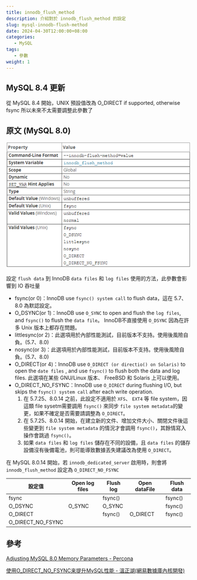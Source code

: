 ```yaml
---
title: innodb_flush_method
description: 介紹對於 innodb_flush_method 的設定
slug: mysql-innodb-flush-method
date: 2024-04-30T12:00:00+08:00
categories:
   - MySQL
tags:
   - 參數
weight: 1  
---
```

## MySQL 8.4 更新
從 MySQL 8.4 開始，UNIX 預設值改為 O_DIRECT if supported, otherwise fsync
所以未來不太需要調整此參數了

## 原文 (MySQL 8.0)

![](innodb-flush-method.png)

設定 `flush data`  到 InnoDB `data files` 和 `log files` 使用的方法，此參數會影響到 IO 吞吐量

- fsync(or 0)：InnoDB use `fsync() system call` to flush data，這在 5.7、8.0 為默認設定。
- O_DSYNC(or 1)：InnoDB use `O_SYNC` to open and flush the `log files`, and `fsync()` to flush the `data file`。 InnoDB不直接使用 `O_DSYNC` 因為在許多 Unix 版本上都存在問題。
- littlesync(or 2)：此選項用於內部性能測試，目前版本不支持。使用後風險自負。(5.7、8.0)
- nosync(or 3)：此選項用於內部性能測試，目前版本不支持。使用後風險自負。(5.7、8.0)
- O_DIRECT(or 4)：InnoDB use `O_DIRECT (or directio() on Solaris)` to open the `date files` , and use `fsync()` to flush both the data and log files. 此選項在某些 GNU/Linux 版本、 FreeBSD 和 Solaris 上可以使用。
- O_DIRECT_NO_FSYNC：InnoDB use `O_DIRECT` during flushing I/O, but skips the `fsync() system call` after each write operation.
    1. 在 5.7.25、8.0.14 之前，此設定不適用於 `XFS`、 `EXT4` 等 file system，因這類 file sysetm需要調用 `fsync()` 來同步 `file system metadata`的變更，如果不確定是否需要請調整為 `O_DIRECT`。
    2. 在 5.7.25、8.0.14 開始，在建立新的文件、增加文件大小、關閉文件後這些變更到 `file system metadata` 的情況才會調用 `fsync()`，其餘情寫入操作會跳過 `fsync()`。
    3. 如果 `data files` 和 `log files` 儲存在不同的設備，且 `data files` 的儲存設備沒有後備電池，則可能導致數據丟失建議改為使用 `O_DIRECT`。

在 MySQL 8.0.14 開始，若 `innodb_dedicated_server` 啟用時，則會將 `innodb_flush_method` 設定為 `O_DIRECT_NO_FSYNC`

| 設定值               | Open log files | Flush log | Open dataFile | Flush data |
|-------------------|----------------|-----------|---------------|------------|
| fsync             |                | fsync()   |               | fsync()    |
| O_DSYNC           | O_SYNC         | O_SYNC    |               | fsync()    |
| O_DIRECT          |                | fsync()   | O_DIRECT      | fsync()    |
| O_DIRECT_NO_FSYNC |                |           |               |            |

## 參考

[Adjusting MySQL 8.0 Memory Parameters - Percona](https://www.percona.com/blog/2020/11/03/adjusting-mysql-8-0-memory-parameters/)

[使用O_DIRECT_NO_FSYNC来提升MySQL性能 - 溫正湖(網易數據庫內核開發)](https://zhuanlan.zhihu.com/p/134669835)